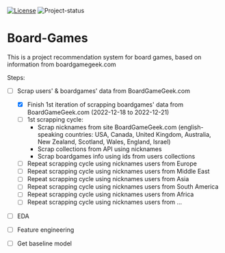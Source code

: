 [![License][badge-mit]][license]
![Project-status][status-active]

# Board-Games
This is a project recommendation system for board games, based on information from boardgamegeek.com



Steps:

- [ ] Scrap users' & boardgames' data from BoardGameGeek.com
  - [x] Finish 1st iteration of scrapping boardgames' data from BoardGameGeek.com (2022-12-18 to 2022-12-21)
  - [ ] 1st scrapping cycle:
    - Scrap nicknames from site BoardGameGeek.com (english-speaking countries: USA, Canada, United Kingdom, Australia, New Zealand, Scotland, Wales, England, Israel)
    - Scrap collections from API using nicknames
    - Scrap boardgames info using ids from users collections
  - [ ] Repeat scrapping cycle using nicknames users from Europe
  - [ ] Repeat scrapping cycle using nicknames users from Middle East
  - [ ] Repeat scrapping cycle using nicknames users from Asia
  - [ ] Repeat scrapping cycle using nicknames users from South America
  - [ ] Repeat scrapping cycle using nicknames users from Africa
  - [ ] Repeat scrapping cycle using nicknames users from ...
- [ ] EDA
- [ ] Feature engineering
- [ ] Get baseline model



[status-active]: https://img.shields.io/badge/project%20status-active-brightgreen?style=for-the-badge&logo=appveyor.svg
[status-on-hold]: https://img.shields.io/badge/project%20status-on%20hold-yellow?style=for-the-badge&logo=appveyor.svg
[status-completed]: https://img.shields.io/badge/project%20status-completed-blueviolet?style=for-the-badge&logo=appveyor.svg
[status-cancelled]: https://img.shields.io/badge/project%20status-cancelled-red?style=for-the-badge&logo=appveyor.svg
[badge-mit]: https://img.shields.io/badge/License-MIT-blue?style=for-the-badge&logo=appveyor.svg
[license]: https://github.com/Fedorov-Nikita/Board-Games/blob/main/LICENSE.md

<!---

![Project-status][status-on-hold]
![Project-status][status-completed]
![Project-status][status-cancelled]

--->
